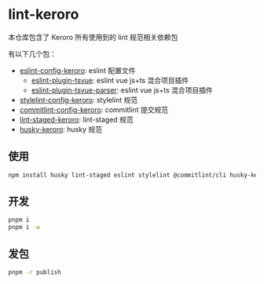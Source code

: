 # lint-keroro

本仓库包含了 Keroro 所有使用到的 lint 规范相关依赖包

有以下几个包：
- [eslint-config-keroro](https://github.com/maxming2333/lint/tree/main/packages/eslint-config-keroro): eslint 配置文件
  - [eslint-plugin-tsvue](https://github.com/maxming2333/lint/tree/main/packages/eslint-plugin-tsvue): eslint vue js+ts 混合项目插件
  - [eslint-plugin-tsvue-parser](https://github.com/maxming2333/lint/tree/main/packages/eslint-plugin-tsvue-parser): eslint vue js+ts 混合项目插件
- [stylelint-config-keroro](https://github.com/maxming2333/lint/tree/main/packages/stylelint-config-keroro): stylelint 规范
- [commitlint-config-keroro](https://github.com/maxming2333/lint/tree/main/packages/commitlint-config-keroro): commitlint 提交规范
- [lint-staged-keroro](https://github.com/maxming2333/lint/tree/main/packages/lint-staged-keroro): lint-staged 规范
- [husky-keroro](https://github.com/maxming2333/lint/tree/main/packages/husky-keroro): husky 规范


## 使用

```bash
npm install husky lint-staged eslint stylelint @commitlint/cli husky-keroro lint-staged-keroro eslint-config-keroro stylelint-config-keroro commitlint-config-keroro --save-dev
```


## 开发

```bash
pnpm i
pnpm i -w
```

## 发包

```bash
pnpm -r publish
```
